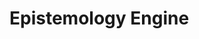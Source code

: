 # Epistemology Engine

<!-- Replace this block with the Dual-Column Canonical Blueprint (final summary of Steps 0–10) from SPEC-001. -->
